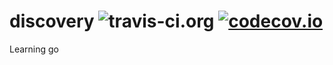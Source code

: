 # discovery ![travis-ci.org](https://travis-ci.org/SimpleApplicationsOrg/discovery.svg?branch=master) [![codecov.io](http://codecov.io/github/SimpleApplicationsOrg/discovery/coverage.svg?branch=master)](http://codecov.io/github/SimpleApplicationsOrg/discovery?branch=master)
Learning go
